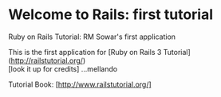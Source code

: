 #  Welcome to Rails: first tutorial

Ruby on Rails Tutorial: RM Sowar's first application

This is the first application for [Ruby on Rails 3 Tutorial]  (http://railstutorial.org/)  
[look it up for credits] ...mellando

Tutorial Book: [http://www.railstutorial.org/]

